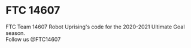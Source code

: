 # FTC 14607

FTC Team 14607 Robot Uprising's code for the 2020-2021 Ultimate Goal season.  
Follow us @FTC14607
